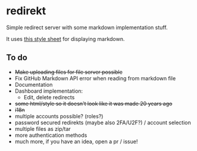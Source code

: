 # redirekt

Simple redirect server with some markdown implementation stuff.

It uses [this style sheet](https://github.com/sindresorhus/github-markdown-css/) for displaying markdown.

## To do

* ~~Make uploading files for file server possible~~
* Fix GitHub Markdown API error when reading from markdown file
* Documentation
* Dashboard implementation:
  * Edit, delete redirects
* ~~some html/style so it doesn't look like it was made 20 years ago~~
* ~~i18n~~
* multiple accounts possible? (roles?)
* password secured redirekts (maybe also 2FA/U2F?) / account selection
* multiple files as zip/tar
* more authentication methods
* much more, if you have an idea, open a pr / issue!
